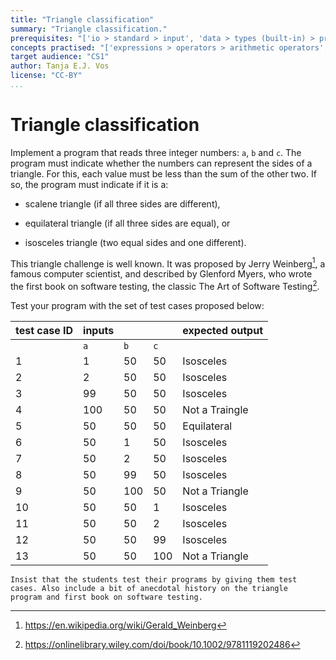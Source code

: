 ```yaml
---
title: "Triangle classification"
summary: "Triangle classification."
prerequisites: "['io > standard > input', 'data > types (built-in) > primitive > numeric', 'imperative programming > variables > variable declaration', 'imperative programming > variables > assignment']"
concepts practised: "['expressions > operators > arithmetic operators', 'control flow > conditionals', 'imperative programming > functions > algorithms']"
target audience: "CS1"
author: Tanja E.J. Vos
license: "CC-BY"
...
```


# Triangle classification





Implement a program that reads three integer numbers: `a`, `b` and
`c`. The program must indicate whether the numbers can represent the
sides of a triangle. For this, each value must be less than the sum
of the other two. If so, the program must indicate if it is a:

-   scalene triangle (if all three sides are different),

-   equilateral triangle (if all three sides are equal), or

-   isosceles triangle (two equal sides and one different).

This triangle challenge is well known. It was proposed by Jerry
Weinberg[^1], a famous computer scientist, and described by Glenford
Myers, who wrote the first book on software testing, the classic The
Art of Software Testing[^2].

Test your program with the set of test cases proposed below:

**test case ID** | **inputs** |   |   | **expected output** 
------------------|------------|------|------|---------------------
                    | `a`        | `b`  | `c`  |                     
1                | 1          | 50   | 50   | Isosceles           
2                | 2          | 50   | 50   | Isosceles           
3                | 99         | 50   | 50   | Isosceles           
4                | 100        | 50   | 50   | Not a Traingle      
5                | 50         | 50   | 50   | Equilateral         
6                | 50         | 1    | 50   | Isosceles           
7                | 50         | 2    | 50   | Isosceles           
8                | 50         | 99   | 50   | Isosceles           
9                | 50         | 100  | 50   | Not a Triangle      
10               | 50         | 50   | 1    | Isosceles           
11               | 50         | 50   | 2    | Isosceles           
12               | 50         | 50   | 99   | Isosceles           
13               | 50         | 50   | 100  | Not a Triangle      


```testruntile
Insist that the students test their programs by giving them test
cases. Also include a bit of anecdotal history on the triangle
program and first book on software testing.
```

[^1]: <https://en.wikipedia.org/wiki/Gerald_Weinberg>

[^2]: <https://onlinelibrary.wiley.com/doi/book/10.1002/9781119202486>